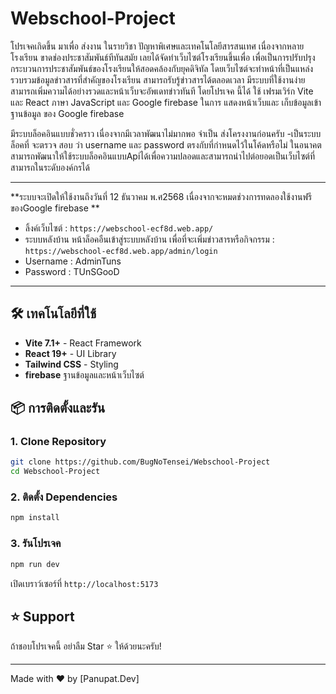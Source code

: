 # Webschool-Project
โปรเจคเกิดขึ้น มาเพื่อ ส่งงาน ในรายวิชา ปัญหาพิเศษและเทคโนโลยีสารสนเทศ
เนื่องจากหลายโรงเรียน ขาดช่องประชาสัมพันธ์ทีทันสมัย เลยได้จัดทำเว็บไซต์โรงเรียนขึ้นเพื่อ
เพื่อเป็นการปรับปรุงกระบวนการประชาสัมพันธ์ของโรงเรียนให้สอดคล้องกับยุคดิจิทัล
โดยเว็บไซต์จะทําหน้าที่เป็นแหล่งรวบรวมข้อมูลข่าวสารที่สําคัญของโรงเรียน สามารถรับรู้ข่าวสารได้ตลอดเวลา มีระบบที่ใช้งานง่ายสามารถเพิ่มความได้อย่างรวดและหน้าเว็บจะอัพเดทข่าวทันที
โดยโปรเจค นี้ได้ ใช้ เฟรมเวิร์ก Vite และ React ภาษา JavaScript และ Google firebase ในการ แสดงหน้าเว็บและ เก็บข้อมูลเข้าฐานข้อมูล ของ Google firebase 

มีระบบล็อคอินแบบชั่วคราว เนื่องจากมีเวลาพัฒนาไม่มากพอ จำเป็น ส่งโครงงานก่อนครับ
-เป็นระบบล็อคที่ จะตรวจ สอบ ว่า username และ password ตรงกับที่กำหนดไว้ในโค้ดหรือไม่
ในอนาคตสามารถพัฒนาให้ใช้ระบบล็อคอินแบบApiได้เพื่อความปลอดและสามารถนำไปต่อยอดเป็นเว็บไซต์ที่สามารถในระดับองค์กรได้

---
**ระบบจะเปิดให้ใช้งานถึงวันที่ 12 ธันวาคม พ.ศ2568 เนื่องจากจะหมดช่วงการทดลองใช้งานฟรี ของGoogle firebase **
- ลิ้งค์เว็บไซต์ : ```https://webschool-ecf8d.web.app/```
- ระบบหลังบ้าน
หน้าล็อคอืนเข้าสู่ระบบหลังบ้าน เพื่อที่จะเพิ่มข่าวสารหรือกิจกรรม : ```https://webschool-ecf8d.web.app/admin/login```
- Username : AdminTuns
- Password : TUnSGooD
---
## 🛠️ เทคโนโลยีที่ใช้

- **Vite 7.1+** - React Framework
- **React 19+** - UI Library
- **Tailwind CSS** - Styling
- **firebase** ฐานข้อมูลและหน้าเว็บไซต์


## 📦 การติดตั้งและรัน

### 1. Clone Repository
```bash
git clone https://github.com/BugNoTensei/Webschool-Project
cd Webschool-Project
```

### 2. ติดตั้ง Dependencies
```bash
npm install
```

### 3. รันโปรเจค
```bash
npm run dev
```

เปิดเบราว์เซอร์ที่ `http://localhost:5173`

## ⭐ Support

ถ้าชอบโปรเจคนี้ อย่าลืม Star ⭐ ให้ด้วยนะครับ!

---

Made with ❤️ by [Panupat.Dev]


